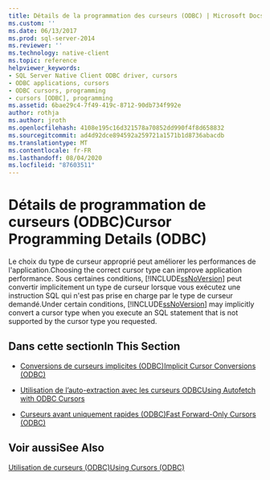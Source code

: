 ```yaml
---
title: Détails de la programmation des curseurs (ODBC) | Microsoft Docs
ms.custom: ''
ms.date: 06/13/2017
ms.prod: sql-server-2014
ms.reviewer: ''
ms.technology: native-client
ms.topic: reference
helpviewer_keywords:
- SQL Server Native Client ODBC driver, cursors
- ODBC applications, cursors
- ODBC cursors, programming
- cursors [ODBC], programming
ms.assetid: 6bae29c4-7f49-419c-8712-90db734f992e
author: rothja
ms.author: jroth
ms.openlocfilehash: 4108e195c16d321578a70852dd990f4f8d658832
ms.sourcegitcommit: ad4d92dce894592a259721a1571b1d8736abacdb
ms.translationtype: MT
ms.contentlocale: fr-FR
ms.lasthandoff: 08/04/2020
ms.locfileid: "87603511"
---
```

# <a name="cursor-programming-details-odbc"></a><span data-ttu-id="2345e-102">Détails de programmation de curseurs (ODBC)</span><span class="sxs-lookup"><span data-stu-id="2345e-102">Cursor Programming Details (ODBC)</span></span>
  <span data-ttu-id="2345e-103">Le choix du type de curseur approprié peut améliorer les performances de l'application.</span><span class="sxs-lookup"><span data-stu-id="2345e-103">Choosing the correct cursor type can improve application performance.</span></span> <span data-ttu-id="2345e-104">Sous certaines conditions, [!INCLUDE[ssNoVersion](../../../includes/ssnoversion-md.md)] peut convertir implicitement un type de curseur lorsque vous exécutez une instruction SQL qui n'est pas prise en charge par le type de curseur demandé.</span><span class="sxs-lookup"><span data-stu-id="2345e-104">Under certain conditions, [!INCLUDE[ssNoVersion](../../../includes/ssnoversion-md.md)] may implicitly convert a cursor type when you execute an SQL statement that is not supported by the cursor type you requested.</span></span>  
  
## <a name="in-this-section"></a><span data-ttu-id="2345e-105">Dans cette section</span><span class="sxs-lookup"><span data-stu-id="2345e-105">In This Section</span></span>  
  
-   [<span data-ttu-id="2345e-106">Conversions de curseurs implicites &#40;ODBC&#41;</span><span class="sxs-lookup"><span data-stu-id="2345e-106">Implicit Cursor Conversions &#40;ODBC&#41;</span></span>](implicit-cursor-conversions-odbc.md)  
  
-   [<span data-ttu-id="2345e-107">Utilisation de l’auto-extraction avec les curseurs ODBC</span><span class="sxs-lookup"><span data-stu-id="2345e-107">Using Autofetch with ODBC Cursors</span></span>](using-autofetch-with-odbc-cursors.md)  
  
-   [<span data-ttu-id="2345e-108">Curseurs avant uniquement rapides &#40;ODBC&#41;</span><span class="sxs-lookup"><span data-stu-id="2345e-108">Fast Forward-Only Cursors &#40;ODBC&#41;</span></span>](fast-forward-only-cursors-odbc.md)  
  
## <a name="see-also"></a><span data-ttu-id="2345e-109">Voir aussi</span><span class="sxs-lookup"><span data-stu-id="2345e-109">See Also</span></span>  
 [<span data-ttu-id="2345e-110">Utilisation de curseurs &#40;ODBC&#41;</span><span class="sxs-lookup"><span data-stu-id="2345e-110">Using Cursors &#40;ODBC&#41;</span></span>](../using-cursors-odbc.md)  
  
  
